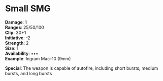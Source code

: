 # Small SMG

**Damage**: 1\
**Ranges**: 25/50/100\
**Clip**: 30+1\
**Initiative**: -2\
**Strength**: 2\
**Size**: 1\
**Availability**: ••• \
**Example**: Ingram Mac-10 (9mm)

**Special**: The weapon is capable of autofire, including short bursts, medium bursts, and long bursts